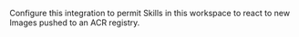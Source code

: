 Configure this integration to permit Skills in this workspace to react to new
Images pushed to an ACR registry.
